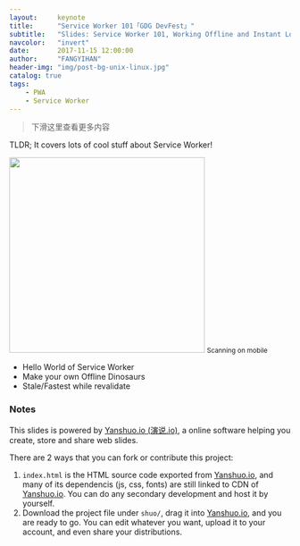 ```yaml
---
layout:     keynote
title:      "Service Worker 101「GDG DevFest」"
subtitle:   "Slides: Service Worker 101, Working Offline and Instant Loading (GDG DevFest 2016 Beijing)"
navcolor:   "invert"
date:       2017-11-15 12:00:00
author:     "FANGYIHAN"
header-img: "img/post-bg-unix-linux.jpg"
catalog: true
tags:
    - PWA
    - Service Worker
---
```



> 下滑这里查看更多内容


TLDR; It covers lots of cool stuff about Service Worker!


<div class="visible-md visible-lg">
    <img src="//huangxuan.me/sw-101-gdgdf/attach/qrcode.png" width="350" />
    <small class="img-hint">Scanning on mobile</small>
</div>



- Hello World of Service Worker
- Make your own Offline Dinosaurs
- Stale/Fastest while revalidate



### Notes  

This slides is powered by [Yanshuo.io (演说.io)](http://yanshuo.io), a online software helping you create, store and share web slides. 

There are 2 ways that you can fork or contribute this project:

1. `index.html` is the HTML source code exported from [Yanshuo.io](http://yanshuo.io), and many of its dependencis (js, css, fonts) are still linked to CDN of [Yanshuo.io](http://yanshuo.io). You can do any secondary development and host it by yourself.
2. Download the project file under `shuo/`, drag it into [Yanshuo.io](http://yanshuo.io), and you are ready to go. You can edit whatever you want, upload it to your account, and even share your distributions.


